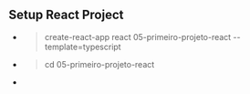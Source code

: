 ## Setup React Project
- > create-react-app react 05-primeiro-projeto-react --template=typescript
- > cd 05-primeiro-projeto-react
- > 
